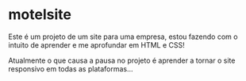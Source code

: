 # motelsite

Este é um projeto de um site para uma empresa, estou fazendo com o intuito de aprender e me aprofundar em HTML e CSS!

Atualmente o que causa a pausa no projeto é aprender a tornar o site responsivo em todas as plataformas...
